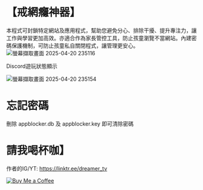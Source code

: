 # 【戒網癮神器】
本程式可封鎖特定網站及應用程式，幫助您避免分心、排除干擾、提升專注力，讓工作與學習更加高效。亦適合作為家長管控工具，防止孩童瀏覽不當網站。內建密碼保護機制，可防止孩童私自關閉程式，讓管理更安心。
![螢幕擷取畫面 2025-04-20 235116](https://github.com/user-attachments/assets/cb5708f8-4c03-450e-9a56-0573666d1bc4)

Discord遊玩狀態顯示

![螢幕擷取畫面 2025-04-20 235154](https://github.com/user-attachments/assets/8ed782d4-5c81-48bb-92ff-58b28851e683)

# 忘記密碼
刪除 appblocker.db 及 appblocker.key 即可清除密碼

# 請我喝杯咖】

作者的IG/YT: https://linktr.ee/dreamer_tv

[![Buy Me a Coffee](https://www.buymeacoffee.com/assets/img/custom_images/orange_img.png)](https://www.buymeacoffee.com/dreamtv)
